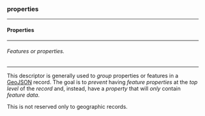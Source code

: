 ### properties



------
#### Properties



------
###### Features or properties.



------
This descriptor is generally used to *group* properties or features in a [GeoJSON](https://geojson.org) record. The goal is to *prevent* having *feature properties* at the *top level* of the *record* and, instead, have a *property* that will *only* contain *feature data*.

This is not reserved only to geographic records.
